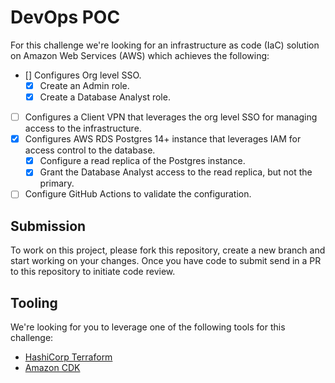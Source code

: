 # DevOps POC

For this challenge we're looking for an infrastructure as code (IaC) solution on Amazon Web Services (AWS) which achieves the following:

- [] Configures Org level SSO. 
	- [X] Create an Admin role. 
	- [X] Create a Database Analyst role. 
- [ ] Configures a Client VPN that leverages the org level SSO for managing access to the infrastructure.
- [X] Configures AWS RDS Postgres 14+ instance that leverages IAM for access control to the database.
	- [X] Configure a read replica of the Postgres instance.
	- [X] Grant the Database Analyst access to the read replica, but not the primary.
- [ ] Configure GitHub Actions to validate the configuration. 

## Submission

To work on this project, please fork this repository, create a new branch and start working on your changes. Once you have code to submit send in a PR to this repository to initiate code review.

## Tooling

We're looking for you to leverage one of the following tools for this challenge:

* [HashiCorp Terraform](https://registry.terraform.io/providers/hashicorp/aws/latest/docs)
* [Amazon CDK](https://aws.amazon.com/cdk/)

